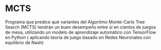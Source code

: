 # MCTS
Programa que predice qué variantes del Algoritmo Monte-Carlo Tree Search (MCTS) tendrán un buen desempeño entre sí en cientos de juegos de mesa, utilizando un modelo de aprendizaje automático con TensorFlow en Python ( aplicando teoría de juego basado en Redes Neuronales con equilibrio de Nash) 
